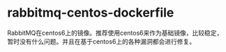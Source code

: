 # rabbitmq-centos-dockerfile
RabbitMQ在centos6上的镜像。推荐使用centos6来作为基础镜像，比较稳定，暂时没有什么问题。并且在基于centos6上的各种漏洞都会进行修复。
